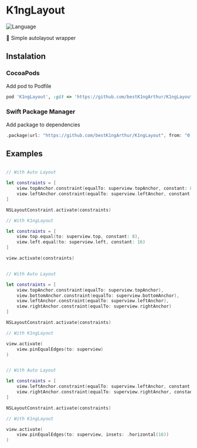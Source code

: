 # K1ngLayout
![Language](https://img.shields.io/static/v1?label=language&message=swift&color=orange)

📐 Simple autolayout wrapper

## Instalation

### CocoaPods

Add pod to Podfile

```Ruby
pod 'K1ngLayout', :git => 'https://github.com/bestK1ngArthur/K1ngLayout'
```

### Swift Package Manager

Add package to dependencies

```Swift
.package(url: "https://github.com/bestK1ngArthur/K1ngLayout", from: "0.0.1"),
```

## Examples

```Swift

// With Auto Layout

let constraints = [
    view.topAnchor.constraint(equalTo: superview.topAnchor, constant: 8),
    view.leftAnchor.constraint(equalTo: superview.leftAnchor, constant: 16)
]

NSLayoutConstraint.activate(constraints)

// With K1ngLayout

let constraints = [
    view.top.equal(to: superview.top, constant: 8),
    view.left.equal(to: superview.left, constant: 16)
]

view.activate(constraints)

```

```Swift

// With Auto Layout

let constraints = [
    view.topAnchor.constraint(equalTo: superview.topAnchor),
    view.bottomAnchor.constraint(equalTo: superview.bottomAnchor),
    view.leftAnchor.constraint(equalTo: superview.leftAnchor),
    view.rightAnchor.constraint(equalTo: superview.rightAnchor)
]

NSLayoutConstraint.activate(constraints)

// With K1ngLayout

view.activate(
    view.pinEqualEdges(to: superview)
)

```

```Swift

// With Auto Layout

let constraints = [
    view.leftAnchor.constraint(equalTo: superview.leftAnchor, constant: 16),
    view.rightAnchor.constraint(equalTo: superview.rightAnchor, constant: -16)
]

NSLayoutConstraint.activate(constraints)

// With K1ngLayout

view.activate(
    view.pinEqualEdges(to: superview, insets: .horizontal(16))
)

```
